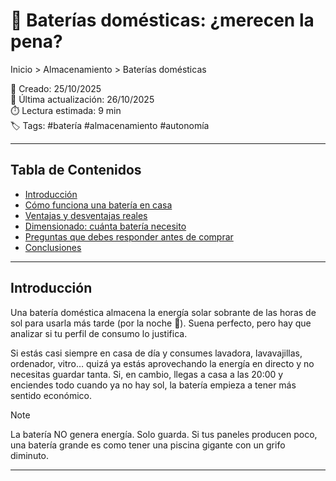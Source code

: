 

# 🔋 Baterías domésticas: ¿merecen la pena?

Inicio > Almacenamiento > Baterías domésticas

📅 Creado: 25/10/2025  
🔄 Última actualización: 26/10/2025  
⏱️ Lectura estimada: 9 min  
🏷️ Tags: #batería #almacenamiento #autonomía

---

## Tabla de Contenidos
- [Introducción](#introducción)
- [Cómo funciona una batería en casa](#cómo-funciona-una-batería-en-casa)
- [Ventajas y desventajas reales](#ventajas-y-desventajas-reales)
- [Dimensionado: cuánta batería necesito](#dimensionado-cuánta-batería-necesito)
- [Preguntas que debes responder antes de comprar](#preguntas-que-debes-responder-antes-de-comprar)
- [Conclusiones](#conclusiones)

---

## Introducción
Una batería doméstica almacena la energía solar sobrante de las horas de sol para usarla más tarde (por la noche 🌙). Suena perfecto, pero hay que analizar si tu perfil de consumo lo justifica.

Si estás casi siempre en casa de día y consumes lavadora, lavavajillas, ordenador, vitro… quizá ya estás aprovechando la energía en directo y no necesitas guardar tanta. Si, en cambio, llegas a casa a las 20:00 y enciendes todo cuando ya no hay sol, la batería empieza a tener más sentido económico.

> [!NOTE]
> La batería NO genera energía. Solo guarda. Si tus paneles producen poco, una batería grande es como tener una piscina gigante con un grifo diminuto.

---

